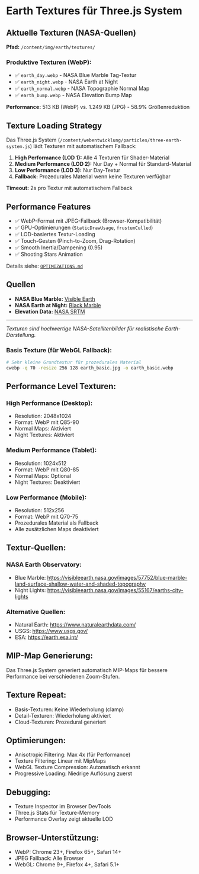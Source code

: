 # Earth Textures für Three.js System

## Aktuelle Texturen (NASA-Quellen)

**Pfad:** `/content/img/earth/textures/`

### Produktive Texturen (WebP):

- ✅ `earth_day.webp` - NASA Blue Marble Tag-Textur
- ✅ `earth_night.webp` - NASA Earth at Night
- ✅ `earth_normal.webp` - NASA Topographie Normal Map
- ✅ `earth_bump.webp` - NASA Elevation Bump Map

**Performance:** 513 KB (WebP) vs. 1.249 KB (JPG) - 58.9% Größenreduktion

## Texture Loading Strategy

Das Three.js System (`/content/webentwicklung/particles/three-earth-system.js`) lädt Texturen mit automatischem Fallback:

1. **High Performance (LOD 1):** Alle 4 Texturen für Shader-Material
2. **Medium Performance (LOD 2):** Nur Day + Normal für Standard-Material
3. **Low Performance (LOD 3):** Nur Day-Textur
4. **Fallback:** Prozedurales Material wenn keine Texturen verfügbar

**Timeout:** 2s pro Textur mit automatischem Fallback

## Performance Features

- ✅ WebP-Format mit JPEG-Fallback (Browser-Kompatibilität)
- ✅ GPU-Optimierungen (`StaticDrawUsage`, `frustumCulled`)
- ✅ LOD-basiertes Textur-Loading
- ✅ Touch-Gesten (Pinch-to-Zoom, Drag-Rotation)
- ✅ Smooth Inertia/Dampening (0.95)
- ✅ Shooting Stars Animation

Details siehe: [`OPTIMIZATIONS.md`](./OPTIMIZATIONS.md)

## Quellen

- **NASA Blue Marble:** [Visible Earth](https://visibleearth.nasa.gov/collection/1484/blue-marble)
- **NASA Earth at Night:** [Black Marble](https://earthobservatory.nasa.gov/features/NightLights)
- **Elevation Data:** [NASA SRTM](https://www2.jpl.nasa.gov/srtm/)

---

_Texturen sind hochwertige NASA-Satellitenbilder für realistische Earth-Darstellung._

### Basis Texture (für WebGL Fallback):

```bash
# Sehr kleine Grundtextur für prozedurales Material
cwebp -q 70 -resize 256 128 earth_basic.jpg -o earth_basic.webp
```

## Performance Level Texturen:

### High Performance (Desktop):

- Resolution: 2048x1024
- Format: WebP mit Q85-90
- Normal Maps: Aktiviert
- Night Textures: Aktiviert

### Medium Performance (Tablet):

- Resolution: 1024x512
- Format: WebP mit Q80-85
- Normal Maps: Optional
- Night Textures: Deaktiviert

### Low Performance (Mobile):

- Resolution: 512x256
- Format: WebP mit Q70-75
- Prozedurales Material als Fallback
- Alle zusätzlichen Maps deaktiviert

## Textur-Quellen:

### NASA Earth Observatory:

- Blue Marble: https://visibleearth.nasa.gov/images/57752/blue-marble-land-surface-shallow-water-and-shaded-topography
- Night Lights: https://visibleearth.nasa.gov/images/55167/earths-city-lights

### Alternative Quellen:

- Natural Earth: https://www.naturalearthdata.com/
- USGS: https://www.usgs.gov/
- ESA: https://earth.esa.int/

## MIP-Map Generierung:

Das Three.js System generiert automatisch MIP-Maps für bessere Performance bei verschiedenen Zoom-Stufen.

## Texture Repeat:

- Basis-Texturen: Keine Wiederholung (clamp)
- Detail-Texturen: Wiederholung aktiviert
- Cloud-Texturen: Prozedural generiert

## Optimierungen:

- Anisotropic Filtering: Max 4x (für Performance)
- Texture Filtering: Linear mit MipMaps
- WebGL Texture Compression: Automatisch erkannt
- Progressive Loading: Niedrige Auflösung zuerst

## Debugging:

- Texture Inspector im Browser DevTools
- Three.js Stats für Texture-Memory
- Performance Overlay zeigt aktuelle LOD

## Browser-Unterstützung:

- WebP: Chrome 23+, Firefox 65+, Safari 14+
- JPEG Fallback: Alle Browser
- WebGL: Chrome 9+, Firefox 4+, Safari 5.1+
